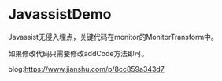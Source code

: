 # JavassistDemo

Javassist无侵入埋点，关键代码在monitor的MonitorTransform中。

如果修改代码只需要修改addCode方法即可。

blog:https://www.jianshu.com/p/8cc859a343d7
